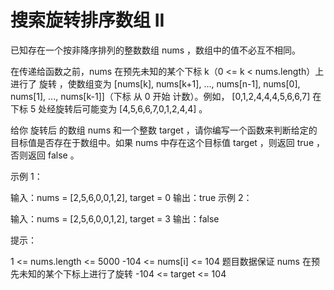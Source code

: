 # 搜索旋转排序数组 II

已知存在一个按非降序排列的整数数组 nums ，数组中的值不必互不相同。

在传递给函数之前，nums 在预先未知的某个下标 k（0 <= k < nums.length）上进行了 旋转 ，使数组变为 [nums[k], nums[k+1], ..., nums[n-1], nums[0], nums[1], ..., nums[k-1]]（下标 从 0 开始 计数）。例如， [0,1,2,4,4,4,5,6,6,7] 在下标 5 处经旋转后可能变为 [4,5,6,6,7,0,1,2,4,4] 。

给你 旋转后 的数组 nums 和一个整数 target ，请你编写一个函数来判断给定的目标值是否存在于数组中。如果 nums 中存在这个目标值 target ，则返回 true ，否则返回 false 。

示例 1：

输入：nums = [2,5,6,0,0,1,2], target = 0
输出：true
示例 2：

输入：nums = [2,5,6,0,0,1,2], target = 3
输出：false

提示：

1 <= nums.length <= 5000
-104 <= nums[i] <= 104
题目数据保证 nums 在预先未知的某个下标上进行了旋转
-104 <= target <= 104
